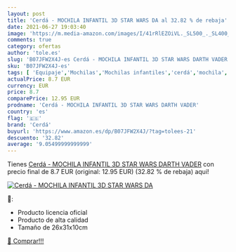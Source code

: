 ```yaml
---
layout: post
title: 'Cerdá - MOCHILA INFANTIL 3D STAR WARS DA al 32.82 % de rebaja'
date: 2021-06-27 19:03:40
image: 'https://m.media-amazon.com/images/I/41rRlEZOiVL._SL500_._SL400_.jpg'
comments: true
category: ofertas
author: 'tole.es'
slug: 'B07JFW2X4J-es Cerdá - MOCHILA INFANTIL 3D STAR WARS DARTH VADER'
sku: 'B07JFW2X4J-es'
tags: [ 'Equipaje','Mochilas','Mochilas infantiles','cerdá','mochila', ]
actualPrice: 8.7 EUR
currency: EUR
price: 8.7
comparePrice: 12.95 EUR
prodname: 'Cerdá - MOCHILA INFANTIL 3D STAR WARS DARTH VADER'
country: 'es'
flag: '🇪🇸'
brand: 'Cerdá'
buyurl: 'https://www.amazon.es/dp/B07JFW2X4J/?tag=tolees-21'
descuento: '32.82'
average: '9.05499999999999'
---
```


Tienes [Cerdá - MOCHILA INFANTIL 3D STAR WARS DARTH VADER](https://www.amazon.es/dp/B07JFW2X4J/?tag=tolees-21) con precio final de  8.7 EUR (original: 12.95 EUR) (32.82 %  de rebaja) aqui!

[![Cerdá - MOCHILA INFANTIL 3D STAR WARS DA](https://m.media-amazon.com/images/I/41rRlEZOiVL._SL500_._SL400_.jpg)](https://www.amazon.es/dp/B07JFW2X4J/?tag=tolees-21)

🔎:

- Producto licencia oficial
- Producto de alta calidad
- Tamaño de 26x31x10cm

[🛒 Comprar!!!](https://www.amazon.es/dp/B07JFW2X4J/?tag=tolees-21)
